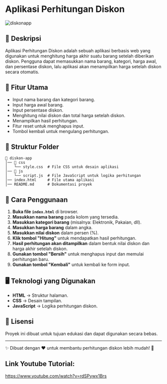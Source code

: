# Aplikasi Perhitungan Diskon
![diskonapp](https://github.com/user-attachments/assets/23f1aecb-bbca-42bd-825d-b6d288f3437d)

## 📌 Deskripsi
Aplikasi Perhitungan Diskon adalah sebuah aplikasi berbasis web yang digunakan untuk menghitung harga akhir suatu barang setelah diberikan diskon. Pengguna dapat memasukkan nama barang, kategori, harga awal, dan persentase diskon, lalu aplikasi akan menampilkan harga setelah diskon secara otomatis.

## 🚀 Fitur Utama
- Input nama barang dan kategori barang.
- Input harga awal barang.
- Input persentase diskon.
- Menghitung nilai diskon dan total harga setelah diskon.
- Menampilkan hasil perhitungan.
- Fitur reset untuk menghapus input.
- Tombol kembali untuk mengulang perhitungan.

## 📂 Struktur Folder
```
📁 diskon-app
│── 📂 css
│   └── style.css  # File CSS untuk desain aplikasi
│── 📂 js
│   └── script.js  # File JavaScript untuk logika perhitungan
│── index.html     # File utama aplikasi
│── README.md      # Dokumentasi proyek
```

## 🔧 Cara Penggunaan
1. **Buka file `index.html`** di browser.
2. **Masukkan nama barang** pada kolom yang tersedia.
3. **Masukkan kategori barang** (misalnya: Elektronik, Pakaian, dll).
4. **Masukkan harga barang** dalam angka.
5. **Masukkan nilai diskon** dalam persen (%).
6. **Klik tombol "Hitung"** untuk mendapatkan hasil perhitungan.
7. **Hasil perhitungan akan ditampilkan** dalam bentuk nilai diskon dan harga akhir setelah diskon.
8. **Gunakan tombol "Bersih"** untuk menghapus input dan memulai perhitungan baru.
9. **Gunakan tombol "Kembali"** untuk kembali ke form input.

## 🖥️ Teknologi yang Digunakan
- **HTML** → Struktur halaman.
- **CSS** → Desain tampilan.
- **JavaScript** → Logika perhitungan diskon.

## 📜 Lisensi
Proyek ini dibuat untuk tujuan edukasi dan dapat digunakan secara bebas.

---
✨ Dibuat dengan ❤️ untuk membantu perhitungan diskon lebih mudah! 🚀

## Link Youtube Tutorial:
https://www.youtube.com/watch?v=rdSPywx1Brs

